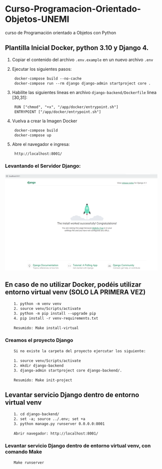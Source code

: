 # Curso-Programacion-Orientado-Objetos-UNEMI
curso de Programación orientado a Objetos con Python

## Plantilla Inicial Docker, python 3.10 y Django 4.

1. Copiar el contenido del archivo `.env.example` en un nuevo archivo `.env`

2. Ejecutar los siguientes pasos:

        docker-compose build --no-cache
        docker-compose run --rm django django-admin startproject core .

3. Habilite las siguientes lineas en archivo `django-backend/Dockerfile` linea [30,31]:

        RUN ["chmod", "+x", "/app/docker/entrypoint.sh"]
        ENTRYPOINT ["/app/docker/entrypoint.sh"]

4. Vuelva a crear la Imagen Docker

        docker-compose build
        docker-compose up

5. Abre el navegador e ingresa:

        http://localhost:8001/

### Levantando el Servidor Django:

![Optional Text](./capturas/run-server-django.PNG)



## En caso de no utilizar Docker, podéis utilizar entorno virtual venv (SOLO LA PRIMERA VEZ)

        1. python -m venv venv
        2. source venv/Scripts/activate
        3. python -m pip install --upgrade pip
        4. pip install -r venv-requirements.txt

        Resumido: Make install-virtual

### Creamos el proyecto Django
        Si no existe la carpeta del proyecto ejercutar los siguiente:

        1. source venv/Scripts/activate
        2. mkdir django-backend
        3. django-admin startproject core django-backend/.

        Resumido: Make init-project


## Levantar servicio Django dentro de entorno virtual venv
        1. cd django-backend/
        2. set -a; source ../.env; set +a
        3. python manage.py runserver 0.0.0.0:8001

        Abrir navegador: http://localhost:8001/

### Levantar servicio Django dentro de entorno virtual venv, con comando Make
        Make runserver
